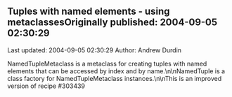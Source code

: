 ## Tuples with named elements - using metaclassesOriginally published: 2004-09-05 02:30:29 
Last updated: 2004-09-05 02:30:29 
Author: Andrew Durdin 
 
NamedTupleMetaclass is a metaclass for creating tuples with named elements that can be accessed by index and by name.\n\nNamedTuple is a class factory for NamedTupleMetaclass instances.\n\nThis is an improved version of recipe #303439